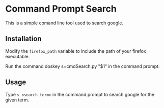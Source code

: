 # Command Prompt Search

This is a simple comand line tool used to search google.

## Installation

Modify the `firefox_path` variable to include the path of your firefox executable.

Run the command doskey s=cmdSearch.py "$1" in the command prompt.

## Usage

Type `s <search term>` in the command prompt to search google for the given term.
